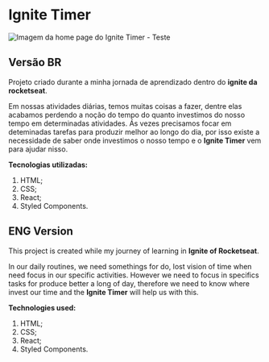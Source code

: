 # Ignite Timer

![Imagem da home page do Ignite Timer - Teste](https://imgur.com/XVZ8YWw)

## Versão BR

Projeto criado durante a minha jornada de aprendizado dentro do **ignite da rocketseat**.

Em nossas atividades diárias, temos muitas coisas a fazer, dentre elas acabamos perdendo a noção do tempo do quanto investimos do nosso tempo em determinadas atividades. Ás vezes precisamos focar em deteminadas tarefas para produzir melhor ao longo do dia, por isso existe a necessidade de saber onde investimos o nosso tempo e o **Ignite Timer** vem para ajudar nisso.

**Tecnologias utilizadas:**
1. HTML; 
2. CSS; 
3. React;
4. Styled Components.

## ENG Version

This project is created while my journey of learning in **Ignite of Rocketseat**.

In our daily routines, we need somethings for do, lost vision of time when need focus in our specific activities. However we need to focus in specifics tasks for produce better a long of day, therefore we need to know where invest our time and the **Ignite Timer** will help us with this.

**Technologies used:**
1. HTML; 
2. CSS; 
3. React;
4. Styled Components.
